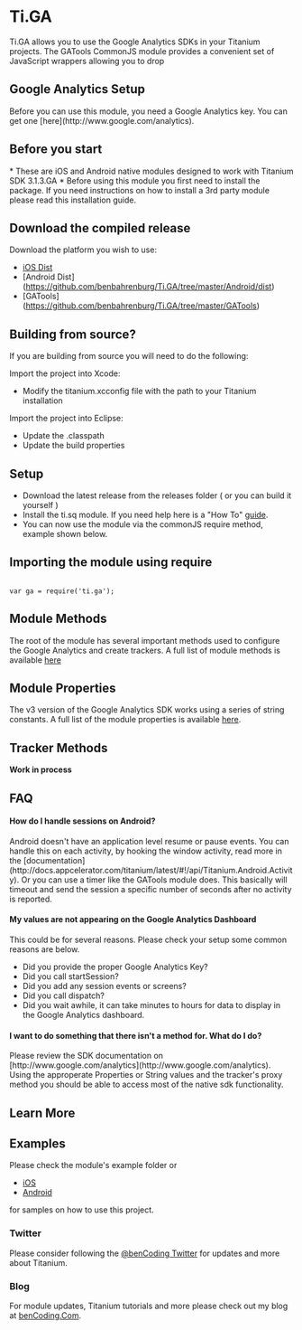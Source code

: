 <h1>Ti.GA</h1>

Ti.GA allows you to use the Google Analytics SDKs in your Titanium projects.  The GATools CommonJS module provides a convenient set of JavaScript wrappers allowing you to drop 

<h2>Google Analytics Setup</h2>
Before you can use this module, you need a Google Analytics key.  You can get one [here](http://www.google.com/analytics).

<h2>Before you start</h2>
* These are iOS and Android native modules designed to work with Titanium SDK 3.1.3.GA
* Before using this module you first need to install the package. If you need instructions on how to install a 3rd party module please read this installation guide.

<h2>Download the compiled release</h2>

Download the platform you wish to use:

* [iOS Dist](https://github.com/benbahrenburg/Ti.GA/tree/master/iOS/dist)
* [Android Dist] (https://github.com/benbahrenburg/Ti.GA/tree/master/Android/dist)
* [GATools] (https://github.com/benbahrenburg/Ti.GA/tree/master/GATools)

<h2>Building from source?</h2>

If you are building from source you will need to do the following:

Import the project into Xcode:

* Modify the titanium.xcconfig file with the path to your Titanium installation

Import the project into Eclipse:

* Update the .classpath
* Update the build properties

<h2>Setup</h2>

* Download the latest release from the releases folder ( or you can build it yourself )
* Install the ti.sq module. If you need help here is a "How To" [guide](https://wiki.appcelerator.org/display/guides/Configuring+Apps+to+Use+Modules). 
* You can now use the module via the commonJS require method, example shown below.

<h2>Importing the module using require</h2>
<pre><code>
var ga = require('ti.ga');
</code></pre>

<h2>Module Methods</h2>

The root of the module has several important methods used to configure the Google Analytics and create trackers.  A full list of module methods is available [here](https://github.com/benbahrenburg/Ti.GA/blob/master/Documentation/ModuleMethods.md)
<h2>Module Properties</h2>

The v3 version of the Google Analytics SDK works using a series of string constants. A full list of the module properties is available [here](https://github.com/benbahrenburg/Ti.GA/blob/master/Documentation/ModuleProperties.md).

<h2>Tracker Methods</h2>

<b>Work in process</b>

<h2>FAQ</h2>

<h4>How do I handle sessions on Android?</h4>
Android doesn't have an application level resume or pause events.  You can handle this on each activity, by hooking the window activity, read more in the [documentation](http://docs.appcelerator.com/titanium/latest/#!/api/Titanium.Android.Activity). Or you can use a timer like the GATools module does.  This basically will timeout and send the session a specific number of seconds after no activity is reported. 

<h4>My values are not appearing on the Google Analytics Dashboard</h4>
This could be for several reasons.  Please check your setup some common reasons are below.

* Did you provide the proper Google Analytics Key?
* Did you call startSession?
* Did you add any session events or screens?
* Did you call dispatch?
* Did you wait awhile, it can take minutes to hours for data to display in the Google Analytics dashboard.  

<h4>I want to do something that there isn't a method for. What do I do?</h4>
Please review the SDK documentation on [http://www.google.com/analytics](http://www.google.com/analytics).  Using the approperate Properties or String values and the tracker's proxy method you should be able to access most of the native sdk functionality.  

<h2>Learn More</h2>

<h2>Examples</h2>
Please check the module's example folder or 


* [iOS](https://github.com/benbahrenburg/Ti.SQ/tree/master/iOS/example) 
* [Android](https://github.com/benbahrenburg/Ti.SQ/tree/master/Android/Module/example)

for samples on how to use this project.

<h3>Twitter</h3>

Please consider following the [@benCoding Twitter](http://www.twitter.com/benCoding) for updates 
and more about Titanium.

<h3>Blog</h3>

For module updates, Titanium tutorials and more please check out my blog at [benCoding.Com](http://benCoding.com).

